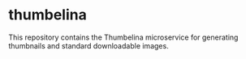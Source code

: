 # thumbelina

This repository contains the Thumbelina microservice for generating thumbnails
and standard downloadable images.
